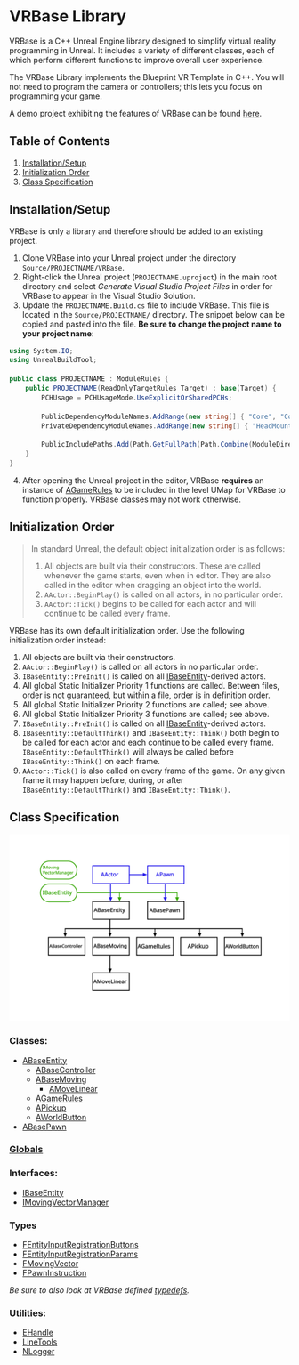 # VRBase Library

VRBase is a C++ Unreal Engine library designed to simplify virtual reality programming in Unreal. It includes a variety of different classes, each of which perform different functions to improve overall user experience.

The VRBase Library implements the Blueprint VR Template in C++. You will not need to program the camera or controllers; this lets you focus on programming your game.

A demo project exhibiting the features of VRBase can be found [here](https://github.com/mmc-scholars/VRBaseDemo).

## Table of Contents
1. [Installation/Setup](#setup)
2. [Initialization Order](#order)
3. [Class Specification](#spec)

## Installation/Setup <a name="setup"></a>

VRBase is only a library and therefore should be added to an existing project.

1. Clone VRBase into your Unreal project under the directory `Source/PROJECTNAME/VRBase`.
2. Right-click the Unreal project (`PROJECTNAME.uproject`) in the main root directory and select _Generate Visual Studio Project Files_ in order for VRBase to appear in the Visual Studio Solution.
3. Update the `PROJECTNAME.Build.cs` file to include VRBase. This file is located in the `Source/PROJECTNAME/` directory. The snippet below can be copied and pasted into the file. **Be sure to change the project name to your project name**:
```cs
using System.IO;
using UnrealBuildTool;

public class PROJECTNAME : ModuleRules {
	public PROJECTNAME(ReadOnlyTargetRules Target) : base(Target) {
		PCHUsage = PCHUsageMode.UseExplicitOrSharedPCHs;

        PublicDependencyModuleNames.AddRange(new string[] { "Core", "CoreUObject", "Engine", "InputCore", "Slate", "SlateCore", "ProceduralMeshComponent" });
        PrivateDependencyModuleNames.AddRange(new string[] { "HeadMountedDisplay", "SteamVR" });
        
        PublicIncludePaths.Add(Path.GetFullPath(Path.Combine(ModuleDirectory, "VRBase")));
    }
}
```

4. After opening the Unreal project in the editor, VRBase **requires** an instance of [AGameRules](Doc/AGameRules.md) to be included in the level UMap for VRBase to function properly. VRBase classes may not work otherwise.

## Initialization Order <a name="order"></a>

> In standard Unreal, the default object initialization order is as follows: 
> 1. All objects are built via their constructors. These are called whenever the game starts, even when in editor. They are also called in the editor when dragging an object into the world.
> 2. `AActor::BeginPlay()` is called on all actors, in no particular order.
> 3. `AActor::Tick()` begins to be called for each actor and will continue to be called every frame.


VRBase has its own default initialization order. Use the following initialization order instead:

1. All objects are built via their constructors.
2. `AActor::BeginPlay()` is called on all actors in no particular order.
3. `IBaseEntity::PreInit()` is called on all [IBaseEntity](Doc/IBaseEntity.md)-derived actors.
4. All global Static Initializer Priority 1 functions are called. Between files, order is not guaranteed, but within a file, order is in definition order.
5. All global Static Initializer Priority 2 functions are called; see above.
6. All global Static Initializer Priority 3 functions are called; see above.
7. `IBaseEntity::PreInit()` is called on all [IBaseEntity](Doc/IBaseEntity.md)-derived actors.
8. `IBaseEntity::DefaultThink()` and `IBaseEntity::Think()` both begin to be called for each actor and each continue to be called every frame. `IBaseEntity::DefaultThink()` will always be called before `IBaseEntity::Think()` on each frame.
9. `AActor::Tick()` is also called on every frame of the game. On any given frame it may happen before, during, or after `IBaseEntity::DefaultThink()` and `IBaseEntity::Think()`.

## Class Specification <a name="spec"></a>

![VRBase Class Diagram](./Doc/ClassDiagram.svg "VRBase Class Diagram")

### Classes:
- [ABaseEntity](Doc/ABaseEntity.md)
  - [ABaseController](Doc/ABaseController.md)
  - [ABaseMoving](Doc/ABaseMoving.md)
    - [AMoveLinear](Doc/AMoveLinear.md)
  - [AGameRules](Doc/AGameRules.md)
  - [APickup](Doc/APickup.md)
  - [AWorldButton](Doc/AWorldButton.md)
- [ABasePawn](Doc/ABasePawn.md)

### [Globals](Doc/globals.md)

### Interfaces:
- [IBaseEntity](Doc/IBaseEntity.md)
- [IMovingVectorManager](Doc/IMovingVectorManager.md)

### Types

- [FEntityInputRegistrationButtons](Doc/FEntityInputRegistrationButtons.md)
- [FEntityInputRegistrationParams](Doc/FEntityInputRegistrationParams.md)
- [FMovingVector](Doc/FMovingVector.md)
- [FPawnInstruction](Doc/FPawnInstruction.md)

_Be sure to also look at VRBase defined [typedefs](Doc/typedefs.md)._

### Utilities:

- [EHandle](Doc/EHandle.md)
- [LineTools](Doc/LineTools.md)
- [NLogger](Doc/NLogger.md)

